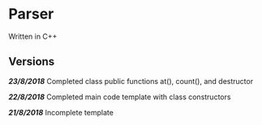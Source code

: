 # **Parser**

Written in C++

## Versions
***23/8/2018*** Completed class public functions at(), count(), and destructor

***22/8/2018*** Completed main code template with class constructors

***21/8/2018*** Incomplete template
